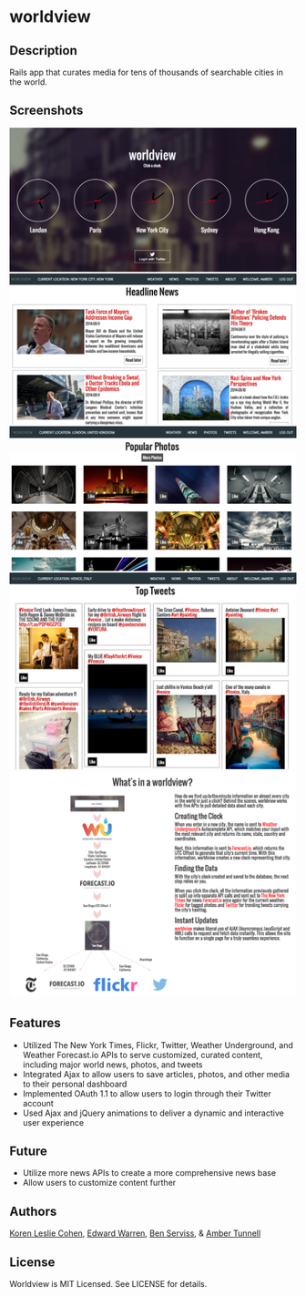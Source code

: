 # worldview

## Description

Rails app that curates media for tens of thousands of searchable cities in the world. 


## Screenshots

![Alt text](/public/screenshot-main.png "Main Page")
![Alt text](/public/screenshot-news-section.png "Headline News")
![Alt text](/public/screenshot-photos-section.png "Popular Photos")
![Alt text](/public/screenshot-tweets-section.png "Top Tweets")
![Alt text](/public/screenshot-moreinfo.png "More Info Diagram")

## Features

+ Utilized The New York Times, Flickr, Twitter, Weather Underground, and Weather Forecast.io APIs to serve customized, curated content, including major world news, photos, and tweets
+ Integrated Ajax to allow users to save articles, photos, and other media to their personal dashboard
+ Implemented OAuth 1.1 to allow users to login through their Twitter account 
+ Used Ajax and jQuery animations to deliver a dynamic and interactive user experience


## Future

+ Utilize more news APIs to create a more comprehensive news base
+ Allow users to customize content further 


## Authors

[Koren Leslie Cohen](https://github.com/KorenLeslieCohen), [Edward Warren](https://github.com/Ewarren7), [Ben Serviss](https://github.com/kamoh), & [Amber Tunnell](https://github.com/ambertunnell) 


## License

Worldview is MIT Licensed. See LICENSE for details.
